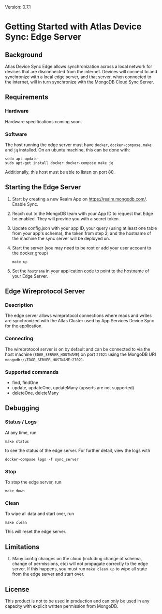 Version: 0.7.1
# Getting Started with Atlas Device Sync: Edge Server

## Background

Atlas Device Sync Edge allows synchronization across a local network for devices that are disconnected from the internet. Devices will
connect to and synchronize with a local edge server, and that server, when connected to the internet, will in turn 
synchronize with the MongoDB Cloud Sync Server.

## Requirements

### Hardware
Hardware specifications coming soon.

### Software
The host running the edge server must have `docker`, `docker-compose`, `make` and `jq` installed. On an ubuntu machine, this can be done with:

```
sudo apt update
sudo apt-get install docker docker-compose make jq
```

Additionally, this host must be able to listen on port 80.

## Starting the Edge Server

1. Start by creating a new Realm App on https://realm.mongodb.com/. Enable Sync.

2. Reach out to the MongoDB team with your App ID to request that Edge be enabled. They will provide you with a secret token.

3. Update config.json with your app ID, your query (using at least one table from your app's schema), the token from step 2, and the hostname of the machine the sync server will be deployed on.

4. Start the server (you may need to be root or add your user account to the docker group)
    ```
    make up
    ```

5. Set the `hostname` in your application code to point to the hostname of your Edge Server.

## Edge Wireprotocol Server

### Description
The edge server allows wireprotocol connections where reads and writes are synchronized with the Atlas Cluster used by App Services Device Sync for the application.

### Connecting
The wireprotocol server is on by default and can be connected to via the host machine (`EDGE_SERVER_HOSTNAME`) on port `27021` using the MongoDB URI `mongodb://EDGE_SERVER_HOSTNAME:27021`.

### Supported commands
- find, findOne
- update, updateOne, updateMany (upserts are not supported)
- deleteOne, deleteMany

## Debugging

### Status / Logs

At any time, run 
```
make status
```
to see the status of the edge server. For further detail, view the logs with
```
docker-compose logs -f sync_server
```

### Stop

To stop the edge server, run 
```
make down
```

### Clean

To wipe all data and start over, run 
```
make clean
```
This will reset the edge server.

## Limitations

1. Many config changes on the cloud (including change of schema, change of permissions, etc) will not propagate correctly
to the edge server. If this happens, you must run `make clean up` to wipe all state from the edge server and start over.

## License

This product is not to be used in production and can only be used in any capacity with explicit written permission from MongoDB.
